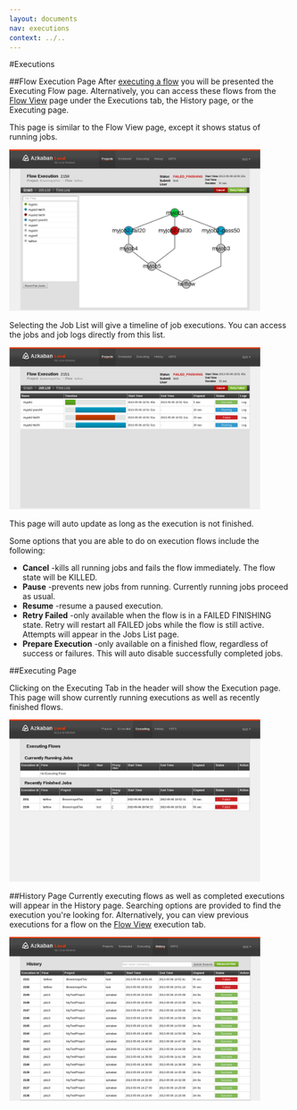 ```yaml
---
layout: documents
nav: executions
context: ../..
---
```


#Executions

##Flow Execution Page
After [executing a flow](./executingflow.html) you will be presented the Executing Flow page.  Alternatively, you can
access these flows from the [Flow View](./projectflowview.html) page under the Executions tab, the History page, or the Executing page.

This page is similar to the Flow View page, except it shows status of running jobs. 

<img class="shadowimg" title="Executing Flow" src="./images/executingflowpage.png" ALT="Executing Flow Page" width="450" />

Selecting the Job List will give a timeline of job executions. You can access the jobs and job logs directly from this list.

<img class="shadowimg" title="Executing Flow" src="./images/executingflowpagejobslist.png" ALT="Executing Flow Page" width="450" />

This page will auto update as long as the execution is not finished.

Some options that you are able to do on execution flows include the following:
* __Cancel__ -kills all running jobs and fails the flow immediately. The flow state will be KILLED.
* __Pause__ -prevents new jobs from running. Currently running jobs proceed as usual.
* __Resume__ -resume a paused execution.
* __Retry Failed__ -only available when the flow is in a FAILED FINISHING state. Retry will restart all FAILED jobs while the flow is still active. Attempts will appear in the Jobs List page.
* __Prepare Execution__ -only available on a finished flow, regardless of success or failures. This will auto disable successfully completed jobs.

##Executing Page

Clicking on the Executing Tab in the header will show the Execution page. This page will show currently running executions as well as recently finished flows.

<img class="shadowimg" title="Executions" src="./images/executingflowspage.png" ALT="Executions" width="450" />

##History Page
Currently executing flows as well as completed executions will appear in the History page. Searching options are provided to find the execution you're looking for.
Alternatively, you can view previous executions for a flow on the [Flow View](./projectflowview.html) execution tab.

<img class="shadowimg" title="Executions" src="./images/historypage.png" ALT="Executions" width="450" />